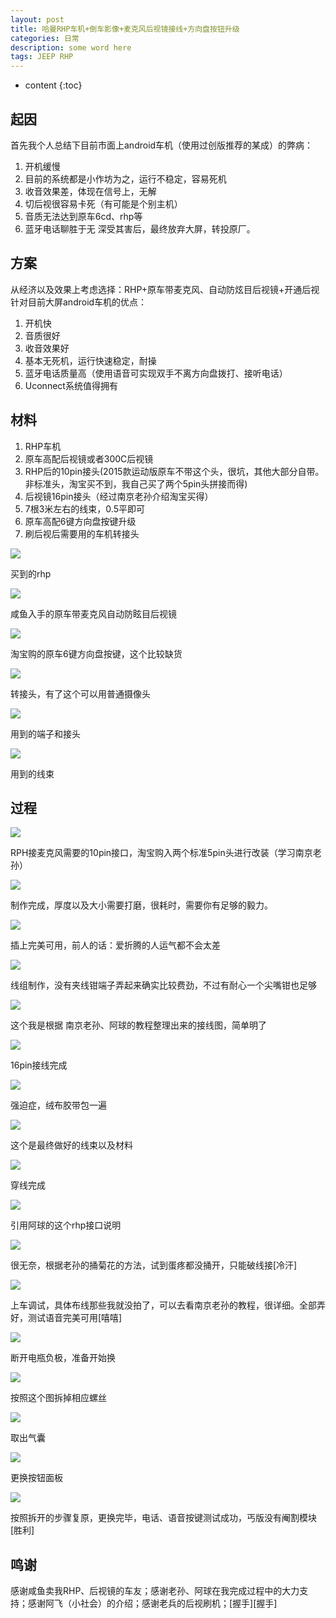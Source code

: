 ```yaml
---
layout: post
title: 哈曼RHP车机+倒车影像+麦克风后视镜接线+方向盘按钮升级
categories: 日常
description: some word here
tags: JEEP RHP
---
```

* content
{:toc}
<div class="postImg" style="background-image:url(https://likonion-1254082995.cos.ap-chengdu.myqcloud.com/media/1024x0_1_q87_autohomecar__wKgH6FYPuQmARu7EAAbE9O9WNJc670.jpg)"></div>




## 起因

首先我个人总结下目前市面上android车机（使用过创版推荐的某成）的弊病：
1. 开机缓慢
2. 目前的系统都是小作坊为之，运行不稳定，容易死机
3. 收音效果差，体现在信号上，无解
4. 切后视很容易卡死（有可能是个别主机）
5. 音质无法达到原车6cd、rhp等
6. 蓝牙电话聊胜于无
深受其害后，最终放弃大屏，转投原厂。

## 方案
从经济以及效果上考虑选择：RHP+原车带麦克风、自动防炫目后视镜+开通后视
针对目前大屏android车机的优点：
1. 开机快
2. 音质很好
3. 收音效果好
4. 基本无死机，运行快速稳定，耐操
6. 蓝牙电话质量高（使用语音可实现双手不离方向盘拨打、接听电话）
7. Uconnect系统值得拥有

## 材料
1. RHP车机
2. 原车高配后视镜或者300C后视镜
3. RHP后的10pin接头(2015款运动版原车不带这个头，很坑，其他大部分自带。非标准头，淘宝买不到，我自己买了两个5pin头拼接而得)
4. 后视镜16pin接头（经过南京老孙介绍淘宝买得）
5. 7根3米左右的线束，0.5平即可
6. 原车高配6键方向盘按键升级
7. 刷后视后需要用的车机转接头

![](https://likonion-1254082995.cos.ap-chengdu.myqcloud.com/media/500_wKgH5VotCHeAX69IAAENTPVDXy4547.jpg-width_700)
<p class="img-instructions">买到的rhp</p>

![](https://likonion-1254082995.cos.ap-chengdu.myqcloud.com/media/500_wKgFW1otCCmAThIAAAH6BCA7p88347.jpg-width_700)
<p class="img-instructions">咸鱼入手的原车带麦克风自动防眩目后视镜</p>

![](https://likonion-1254082995.cos.ap-chengdu.myqcloud.com/media/500_wKgFVVouJNqActSbAAT4kOIJ6RM247.jpg-width_700)
<p class="img-instructions">淘宝购的原车6键方向盘按键，这个比较缺货</p>

![](https://likonion-1254082995.cos.ap-chengdu.myqcloud.com/media/500_wKjBzlouKVeAP_VjAAKx3gq_rSo024.jpg-width_700)
<p class="img-instructions">转接头，有了这个可以用普通摄像头</p>

![](https://likonion-1254082995.cos.ap-chengdu.myqcloud.com/media/500_wKjBzVotBKCAOP0SAAH22ODeCO0012.jpg-width_700)
<p class="img-instructions">用到的端子和接头</p>

![](https://likonion-1254082995.cos.ap-chengdu.myqcloud.com/media/500_wKgH0VotBKyASJR1AAVMpNcOj_M861.jpg-width_700)
<p class="img-instructions">用到的线束</p>

## 过程


![](https://likonion-1254082995.cos.ap-chengdu.myqcloud.com/media/500_wKgH41otAFmARI-yAAGc7cTUPbw865.jpg-width_700)
<p class="img-instructions">RPH接麦克风需要的10pin接口，淘宝购入两个标准5pin头进行改装（学习南京老孙）</p>

![](https://likonion-1254082995.cos.ap-chengdu.myqcloud.com/media/500_wKgH5VotAQGAbLjEAAJta4bSJAM861.jpg-width_700)
<p class="img-instructions">制作完成，厚度以及大小需要打磨，很耗时，需要你有足够的毅力。</p>

![](https://likonion-1254082995.cos.ap-chengdu.myqcloud.com/media/500_wKjBzFotAWOAeT26AAFcMelRMWg422.jpg-width_700)
<p class="img-instructions">插上完美可用，前人的话：爱折腾的人运气都不会太差</p>

![](https://likonion-1254082995.cos.ap-chengdu.myqcloud.com/media/500_wKgH3lotAfOAVQhqAAZO_cVT5n8817.jpg-width_700)
<p class="img-instructions">线组制作，没有夹线钳端子弄起来确实比较费劲，不过有耐心一个尖嘴钳也足够</p>

![](https://likonion-1254082995.cos.ap-chengdu.myqcloud.com/media/500_wKgH51otAmmADyzDAALZGj-_DX4499.jpg-width_700)
<p class="img-instructions">这个我是根据 南京老孙、阿球的教程整理出来的接线图，简单明了</p>

![](https://likonion-1254082995.cos.ap-chengdu.myqcloud.com/media/500_wKgHZVotAriASO8zAAKTSsL1LWg921.jpg-width_700)
<p class="img-instructions">16pin接线完成</p>

![](https://likonion-1254082995.cos.ap-chengdu.myqcloud.com/media/500_wKgH31otAuuAFMCoAAFhC7x81Hw618.jpg-width_700)
<p class="img-instructions">强迫症，绒布胶带包一遍</p>

![](https://likonion-1254082995.cos.ap-chengdu.myqcloud.com/media/500_wKgHy1os_6aAMpxFAAguIrWmwGo443.jpg-width_700)
<p class="img-instructions">这个是最终做好的线束以及材料</p>

![](https://likonion-1254082995.cos.ap-chengdu.myqcloud.com/media/500_wKgHzVotBp2AblchAAG3rpGVPmc893.jpg-width_700)
<p class="img-instructions">穿线完成</p>

![](https://likonion-1254082995.cos.ap-chengdu.myqcloud.com/media/500_wKgH5lotB8aASYG6AAJtUwbmk7Q880.jpg-width_700)
<p class="img-instructions">引用阿球的这个rhp接口说明</p>

![](https://likonion-1254082995.cos.ap-chengdu.myqcloud.com/media/500_wKgH21otB16AWF3wAAjl8f_vJQk922.jpg-width_700)
<p class="img-instructions">很无奈，根据老孙的捅菊花的方法，试到蛋疼都没捅开，只能破线接[冷汗]</p>

![](https://likonion-1254082995.cos.ap-chengdu.myqcloud.com/media/500_wKgH1FotA8qARHcmAAHkD6b22Og323.jpg-width_700)
<p class="img-instructions">上车调试，具体布线那些我就没拍了，可以去看南京老孙的教程，很详细。全部弄好，测试语音完美可用[嘻嘻]</p>

![](https://likonion-1254082995.cos.ap-chengdu.myqcloud.com/media/500_wKgH0VouJVuAIKE4AAK5GTSd-xs456.jpg-width_700)
<p class="img-instructions">断开电瓶负极，准备开始换</p>

![](https://likonion-1254082995.cos.ap-chengdu.myqcloud.com/media/500_wKgH4FouJXOAe5yMAAcjMEixwD8706.jpg-width_700)
<p class="img-instructions">按照这个图拆掉相应螺丝</p>

![](https://likonion-1254082995.cos.ap-chengdu.myqcloud.com/media/500_wKjBxVouJZ6Ab6QfAAKJ-ubAvvQ336.jpg-width_700)
<p class="img-instructions">取出气囊</p>

![](https://likonion-1254082995.cos.ap-chengdu.myqcloud.com/media/500_wKjBxVouJcWABvKPAAIx1FB8Nt8577.jpg-width_700)
<p class="img-instructions">更换按钮面板</p>

![](https://likonion-1254082995.cos.ap-chengdu.myqcloud.com/media/500_wKjBylouJf2Af9QSAAcry2r6js0731.jpg-width_700)
<p class="img-instructions">按照拆开的步骤复原，更换完毕，电话、语音按键测试成功，丐版没有阉割模块[胜利]</p>

## 鸣谢
感谢咸鱼卖我RHP、后视镜的车友；感谢老孙、阿球在我完成过程中的大力支持；感谢阿飞（小社会）的介绍；感谢老兵的后视刷机；[握手][握手]
